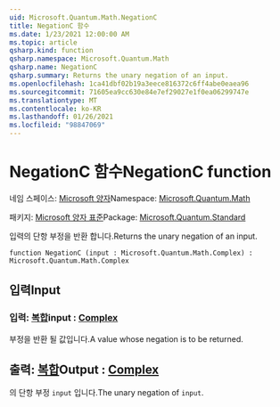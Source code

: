 ```yaml
---
uid: Microsoft.Quantum.Math.NegationC
title: NegationC 함수
ms.date: 1/23/2021 12:00:00 AM
ms.topic: article
qsharp.kind: function
qsharp.namespace: Microsoft.Quantum.Math
qsharp.name: NegationC
qsharp.summary: Returns the unary negation of an input.
ms.openlocfilehash: 1ca41dbf02b19a3eece816372c6ff4abe0eaea96
ms.sourcegitcommit: 71605ea9cc630e84e7ef29027e1f0ea06299747e
ms.translationtype: MT
ms.contentlocale: ko-KR
ms.lasthandoff: 01/26/2021
ms.locfileid: "98847069"
---
```

# <a name="negationc-function"></a><span data-ttu-id="2945c-102">NegationC 함수</span><span class="sxs-lookup"><span data-stu-id="2945c-102">NegationC function</span></span>

<span data-ttu-id="2945c-103">네임 스페이스: [Microsoft 양자](xref:Microsoft.Quantum.Math)</span><span class="sxs-lookup"><span data-stu-id="2945c-103">Namespace: [Microsoft.Quantum.Math](xref:Microsoft.Quantum.Math)</span></span>

<span data-ttu-id="2945c-104">패키지: [Microsoft 양자 표준](https://nuget.org/packages/Microsoft.Quantum.Standard)</span><span class="sxs-lookup"><span data-stu-id="2945c-104">Package: [Microsoft.Quantum.Standard](https://nuget.org/packages/Microsoft.Quantum.Standard)</span></span>


<span data-ttu-id="2945c-105">입력의 단항 부정을 반환 합니다.</span><span class="sxs-lookup"><span data-stu-id="2945c-105">Returns the unary negation of an input.</span></span>

```qsharp
function NegationC (input : Microsoft.Quantum.Math.Complex) : Microsoft.Quantum.Math.Complex
```


## <a name="input"></a><span data-ttu-id="2945c-106">입력</span><span class="sxs-lookup"><span data-stu-id="2945c-106">Input</span></span>

### <a name="input--complex"></a><span data-ttu-id="2945c-107">입력: [복합](xref:Microsoft.Quantum.Math.Complex)</span><span class="sxs-lookup"><span data-stu-id="2945c-107">input : [Complex](xref:Microsoft.Quantum.Math.Complex)</span></span>

<span data-ttu-id="2945c-108">부정을 반환 될 값입니다.</span><span class="sxs-lookup"><span data-stu-id="2945c-108">A value whose negation is to be returned.</span></span>



## <a name="output--complex"></a><span data-ttu-id="2945c-109">출력: [복합](xref:Microsoft.Quantum.Math.Complex)</span><span class="sxs-lookup"><span data-stu-id="2945c-109">Output : [Complex](xref:Microsoft.Quantum.Math.Complex)</span></span>

<span data-ttu-id="2945c-110">의 단항 부정 `input` 입니다.</span><span class="sxs-lookup"><span data-stu-id="2945c-110">The unary negation of `input`.</span></span>